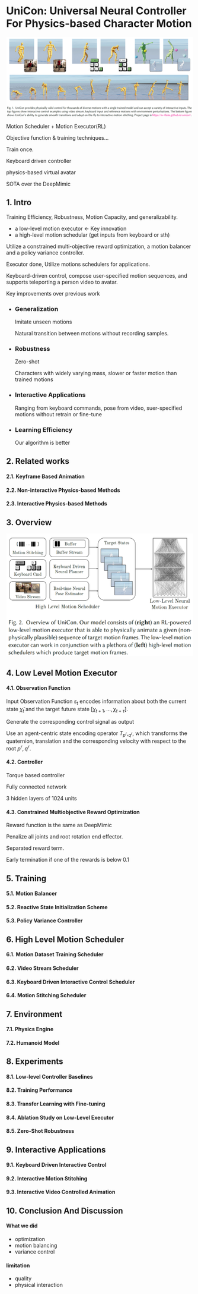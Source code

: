 # UniCon: Universal Neural Controller For Physics-based Character Motion

![image-20201218111557528](Images/Abstract.png)

Motion Scheduler + Motion Executor(RL)

Objective function & training techniques...

Train once.

Keyboard driven controller

physics-based virtual avatar

SOTA over the DeepMimic

## 1. Intro

Training Efficiency, Robustness, Motion Capacity, and generalizability.

- a low-level motion executor  <- Key innovation
- a high-level motion schedular (get inputs from keyboard or sth)

Utilize a constrained multi-objective reward optimization,  a motion balancer and a policy variance controller.

Executor done, Utilize motions schedulers for applications.

Keyboard-driven control, compose user-specified motion sequences, and supports teleporting a person video to avatar.



Key improvements over previous work

- ### Generalization

  Imitate unseen motions 

  Natural transition  between motions without recording samples.

- ### Robustness

  Zero-shot

  Characters with widely varying mass, slower or faster motion than trained motions

  

- ### Interactive Applications

  Ranging from keyboard commands, pose from video, suer-specified motions without retrain or fine-tune

- ### Learning Efficiency

  Our algorithm is better

## 2. Related works

#### 	2.1. Keyframe Based Animation

#### 	2.2. Non-interactive Physics-based Methods

#### 	2.3. Interactive Physics-based Methods

## 3. Overview

![image-20201218112421593](Images/overview.png)

## 4.  Low Level Motion Executor

#### 	4.1. Observation Function

Input Observation Function $s_t$ encodes information about both the current state $\tilde\chi_t$ and the target future state $[\chi_{t+1}, ..., \chi_{t+\tau}]$.

Generate the corresponding control signal as output

Use an agent-centric state encoding operator $T_{p^r},_{q^r}$, which transforms the quaternion, translation and the corresponding velocity with respect to the root $p^r ,q^r$.

#### 	4.2. Controller

Torque based controller

Fully connected network 

3 hidden layers of 1024 units

#### 	4.3. Constrained Multiobjective Reward Optimization

Reward function is the same as DeepMimic

Penalize all joints and root rotation end effector.

Separated reward term.

Early termination if one of the rewards is below 0.1

## 5. Training

#### 	5.1. Motion Balancer

#### 	5.2. Reactive State Initialization Scheme

#### 	5.3. Policy Variance Controller

## 6. High Level Motion Scheduler

#### 	6.1. Motion Dataset Training Scheduler

#### 	6.2. Video Stream Scheduler

#### 	6.3. Keyboard Driven Interactive Control Scheduler

#### 	6.4. Motion Stitching Scheduler

## 7. Environment

#### 	7.1. Physics Engine

#### 	7.2. Humanoid Model

## 8. Experiments

#### 	8.1. Low-level Controller Baselines

#### 	8.2. Training Performance

#### 	8.3. Transfer Learning with Fine-tuning

#### 	8.4. Ablation Study on Low-Level Executor

#### 	8.5. Zero-Shot Robustness

## 9. Interactive Applications

#### 	9.1. Keyboard Driven Interactive Control

#### 	9.2. Interactive Motion Stitching

#### 	9.3. Interactive Video Controlled Animation

## 10. Conclusion And Discussion

#### What we did

- optimization
- motion balancing
- variance control

#### limitation

- quality
- physical interaction